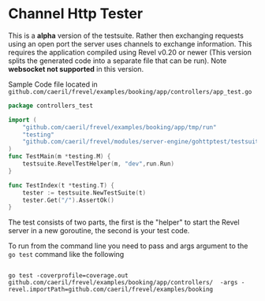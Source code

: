 # Channel Http Tester
This is a **alpha** version of the testsuite. Rather then exchanging requests using an open port
the server uses channels to exchange information. This 
requires the application compiled using Revel v0.20 or newer (This version splits the generated
code into a separate file that can be run). Note **websocket not supported** in this version.   



Sample Code file located in `github.com/caeril/frevel/examples/booking/app/controllers/app_test.go` 
```go
package controllers_test

import (
	"github.com/caeril/frevel/examples/booking/app/tmp/run"
	"testing"
	"github.com/caeril/frevel/modules/server-engine/gohttptest/testsuite"
)
func TestMain(m *testing.M) {
	testsuite.RevelTestHelper(m, "dev",run.Run)
}

func TestIndex(t *testing.T) {
	tester := testsuite.NewTestSuite(t)
	tester.Get("/").AssertOk()
}

```

The test consists of two parts, the first is the "helper" to start the Revel server in a new 
goroutine, the second is your test code. 

To run from the command line you need to pass and args argument to 
the `go test` command like the following 
```commandline

go test -coverprofile=coverage.out github.com/caeril/frevel/examples/booking/app/controllers/  -args -revel.importPath=github.com/caeril/frevel/examples/booking

``` 

 
 
